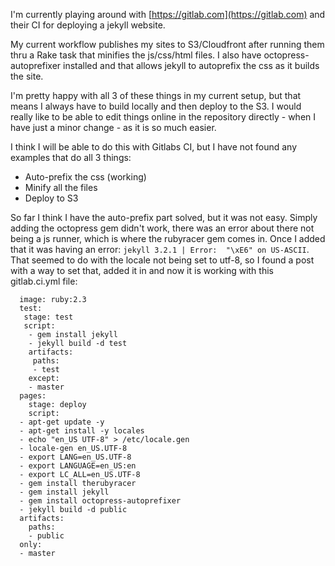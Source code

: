 I'm currently playing around with [https://gitlab.com](https://gitlab.com) and their CI for deploying a jekyll website.

My current workflow publishes my sites to S3/Cloudfront after running them thru a Rake task that minifies the js/css/html files. I also have octopress-autoprefixer installed and that allows jekyll to autoprefix the css as it builds the site.

I'm pretty happy with all 3 of these things in my current setup, but that means I always have to build locally and then deploy to the S3. I would really like to be able to edit things online in the repository directly - when I have just a minor change - as it is so much easier.

I think I will be able to do this with Gitlabs CI, but I have not found any examples that do all 3 things:

- Auto-prefix the css (working)
- Minify all the files
- Deploy to S3

So far I think I have the auto-prefix part solved, but it was not easy. Simply adding the octopress gem didn't work, there was an error about there not being a js runner, which is where the rubyracer gem comes in. Once I added that it was having an error: `jekyll 3.2.1 | Error:  "\xE6" on US-ASCII`. That seemed to do with the locale not being set to utf-8, so I found a post with a way to set that, added it in and now it is working with this gitlab.ci.yml file:

```
  image: ruby:2.3
  test:
   stage: test
   script:
    - gem install jekyll
    - jekyll build -d test
    artifacts:
     paths:
     - test
    except:
    - master
  pages:
    stage: deploy
    script:
  - apt-get update -y
  - apt-get install -y locales
  - echo "en_US UTF-8" > /etc/locale.gen
  - locale-gen en_US.UTF-8
  - export LANG=en_US.UTF-8
  - export LANGUAGE=en_US:en
  - export LC_ALL=en_US.UTF-8
  - gem install therubyracer
  - gem install jekyll
  - gem install octopress-autoprefixer
  - jekyll build -d public
  artifacts:
    paths:
    - public
  only:
  - master
  ```
